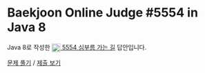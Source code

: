 # Baekjoon Online Judge #5554 in Java 8
Java 8로 작성한 [<img src="https://static.solved.ac/tier_small/2.svg" height="20" align="center">
5554 심부름 가는 길](https://www.acmicpc.net/problem/5554) 답안입니다.

[문제 풀기](https://www.acmicpc.net/problem/5554) /
[제출 보기](https://www.acmicpc.net/source/87497018)
